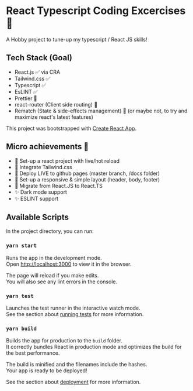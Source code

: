 # React Typescript Coding Excercises :rocket:

A Hobby project to tune-up my typescript / React JS skills! 

## Tech Stack (Goal)
- React.js :white_check_mark: via CRA
- Tailwind.css :white_check_mark:
- Typescript :white_check_mark:
- EsLINT :white_check_mark:
- Prettier :construction:
- react-router (Client side routing) :construction: 
- Rematch (State & side-effects management) :construction: (or maybe not, to try and maximize react's latest features)

This project was bootstrapped with [Create React App](https://github.com/facebook/create-react-app).

## Micro achievements :tada:
-  :tada: Set-up a react project with live/hot reload
-  :hammer: Integrate Tailwind.css
-  :rocket: Deploy LIVE to github pages (master branch, /docs folder)
-  :lipstick: Set-up a responsive & simple layout (header, body, footer)
-  :hammer: Migrate from React.JS to React.TS
-  :sparkles: Dark mode support
-  :sparkles: ESLINT support

## Available Scripts

In the project directory, you can run:

### `yarn start`

Runs the app in the development mode.\
Open [http://localhost:3000](http://localhost:3000) to view it in the browser.

The page will reload if you make edits.\
You will also see any lint errors in the console.

### `yarn test`

Launches the test runner in the interactive watch mode.\
See the section about [running tests](https://facebook.github.io/create-react-app/docs/running-tests) for more information.

### `yarn build`

Builds the app for production to the `build` folder.\
It correctly bundles React in production mode and optimizes the build for the best performance.

The build is minified and the filenames include the hashes.\
Your app is ready to be deployed!

See the section about [deployment](https://facebook.github.io/create-react-app/docs/deployment) for more information.
